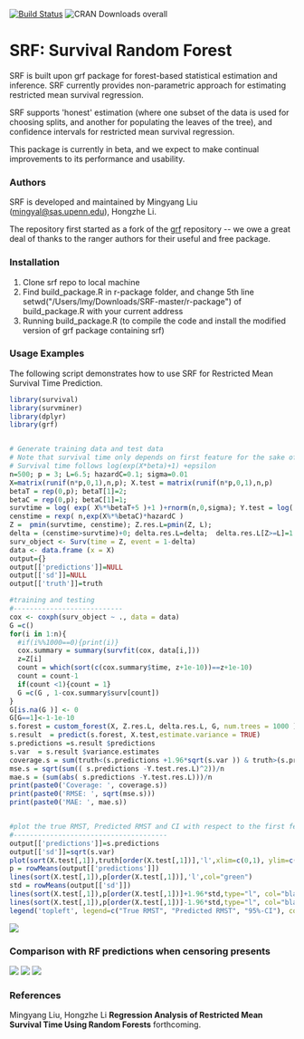 [![Build Status](https://travis-ci.org/grf-labs/grf.svg?branch=master)](https://travis-ci.org/grf-labs/grf)
![CRAN Downloads overall](http://cranlogs.r-pkg.org/badges/grand-total/grf)

# SRF: Survival Random Forest

SRF is built upon grf package for forest-based statistical estimation and inference. SRF currently provides non-parametric approach for estimating restricted mean survival regression.

SRF supports 'honest' estimation (where one subset of the data is used for choosing splits, and another for populating the leaves of the tree), and confidence intervals for restricted mean survival regression.

This package is currently in beta, and we expect to make continual improvements to its performance and usability. 

### Authors

SRF is developed and maintained by Mingyang Liu (mingyal@sas.upenn.edu), Hongzhe Li.

The repository first started as a fork of the [grf](https://github.com/grf-labs/grf) repository -- we owe a great deal of thanks to the ranger authors for their useful and free package.

### Installation

1. Clone srf repo to local machine
2. Find build_package.R in r-package folder, and change 5th line setwd("/Users/lmy/Downloads/SRF-master/r-package") of build_package.R with your current address
3. Running build_package.R (to compile the code and install the modified version of grf package containing srf)



### Usage Examples

The following script demonstrates how to use SRF for Restricted Mean Survival Time Prediction. 

```R
library(survival)
library(survminer)
library(dplyr)
library(grf)


# Generate training data and test data
# Note that survival time only depends on first feature for the sake of visualization
# Survival time follows log(exp(X*beta)+1) +epsilon
n=500; p = 3; L=6.5; hazardC=0.1; sigma=0.01
X=matrix(runif(n*p,0,1),n,p); X.test = matrix(runif(n*p,0,1),n,p)
betaT = rep(0,p); betaT[1]=2;
betaC = rep(0,p); betaC[1]=1;
survtime = log( exp( X%*%betaT+5 )+1 )+rnorm(n,0,sigma); Y.test = log( exp( X.test%*%betaT+5 ) + 1 )+rnorm(n,0,sigma); truth = pmin( log( exp( X.test%*%betaT+5 ) + 1 ),L); Y.test.res.L=pmin(Y.test, L)
censtime = rexp( n,exp(X%*%betaC)*hazardC )
Z =  pmin(survtime, censtime); Z.res.L=pmin(Z, L); 
delta = (censtime>survtime)+0; delta.res.L=delta;  delta.res.L[Z>=L]=1
surv_object <- Surv(time = Z, event = 1-delta)
data <- data.frame (x = X)
output={}
output[['predictions']]=NULL
output[['sd']]=NULL
output[['truth']]=truth

#training and testing
#---------------------------
cox <- coxph(surv_object ~ ., data = data)
G =c()
for(i in 1:n){
  #if(i%%1000==0){print(i)}
  cox.summary = summary(survfit(cox, data[i,]))
  z=Z[i]
  count = which(sort(c(cox.summary$time, z+1e-10))==z+1e-10)
  count = count-1
  if(count <1){count = 1}
  G =c(G , 1-cox.summary$surv[count])
}
G[is.na(G )] <- 0
G[G==1]<-1-1e-10
s.forest = custom_forest(X, Z.res.L, delta.res.L, G, num.trees = 1000 )
s.result  = predict(s.forest, X.test,estimate.variance = TRUE)
s.predictions =s.result $predictions
s.var  = s.result $variance.estimates
coverage.s = sum(truth<(s.predictions +1.96*sqrt(s.var )) & truth>(s.predictions -1.96*sqrt(s.var ))  )/n
mse.s = sqrt(sum(( s.predictions -Y.test.res.L)^2))/n
mae.s = (sum(abs( s.predictions -Y.test.res.L)))/n
print(paste0('Coverage: ', coverage.s))
print(paste0('RMSE: ', sqrt(mse.s)))
print(paste0('MAE: ', mae.s))


#plot the true RMST, Predicted RMST and CI with respect to the first feature
#--------------------------------------
output[['predictions']]=s.predictions
output[['sd']]=sqrt(s.var)
plot(sort(X.test[,1]),truth[order(X.test[,1])],'l',xlim=c(0,1), ylim=c(4,7),col="red",  xlab="Feature 1", ylab="RMST", main="Visualization of Performance of SRF", sub = paste0("Coverage Prob: ", coverage.s, ",RMSE: ", round(sqrt(mse.s),digits=3), ', MAE: ', round((mae.s),digits=3)))
p = rowMeans(output[['predictions']])
lines(sort(X.test[,1]),p[order(X.test[,1])],'l',col="green")
std = rowMeans(output[['sd']])
lines(sort(X.test[,1]),p[order(X.test[,1])]+1.96*std,type="l", col="black",  cex=0.3)
lines(sort(X.test[,1]),p[order(X.test[,1])]-1.96*std,type="l", col="black",  cex=0.3)
legend('topleft', legend=c("True RMST", "Predicted RMST", "95%-CI"), col=c("red", "green", "black"), lty=1:2, cex=0.8)
```

![](images/toy.jpeg)

### Comparison with RF predictions when censoring presents

![](images/1e-4.jpeg)
![](images/1e-3.jpeg)
![](images/1e-2.jpeg)



### References

Mingyang Liu, Hongzhe Li
<b>Regression Analysis of  Restricted Mean Survival Time Using Random Forests</b> forthcoming.
